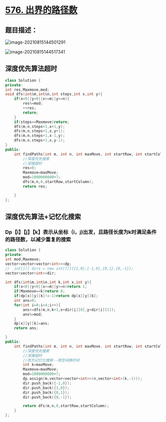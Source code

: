 # [576. 出界的路径数](https://leetcode-cn.com/problems/out-of-boundary-paths/)

## 题目描述：

![image-20210815144501291](C:\Users\西安交通大学2193613091sxm\AppData\Roaming\Typora\typora-user-images\image-20210815144501291.png)

![image-20210815144517341](C:\Users\西安交通大学2193613091sxm\AppData\Roaming\Typora\typora-user-images\image-20210815144517341.png)

## 深度优先算法超时

```c++
class Solution {
private:
int res,Maxmove,mod;
void dfs(int&m,int&n,int steps,int x,int y){
    if(x<0||y<0||x>=m||y>=n){
        res%=mod;
        ++res;
        return;
    }
    if(steps==Maxmove)return;
    dfs(m,n,steps+1,x+1,y);
    dfs(m,n,steps+1,x,y+1);
    dfs(m,n,steps+1,x-1,y);
    dfs(m,n,steps+1,x,y-1);
}
public:
    int findPaths(int m, int n, int maxMove, int startRow, int startColumn) {
        //深度优先搜索
        //深搜超时
        res=0;
        Maxmove=maxMove;
        mod=1000000000+7;
        dfs(m,n,0,startRow,startColumn);
        return res;

    }
};
```

## 深度优先算法+记忆化搜索

### Dp【i】【j】【k】表示从坐标（i，j)出发，且路径长度为k时满足条件的路径数，以减少重复的搜索

```C++
class Solution {
private:
int mod,Maxmove;
vector<vector<vector<int>>>dp;
//  int[][] dirs = new int[][]{{1,0},{-1,0},{0,1},{0,-1}};
vector<vector<int>>dir;

int dfs(int&m,int&n,int k,int x,int y){
    if(x<0||y<0||x>=m||y>=n)return 1;
    if(Maxmove==k)return 0;
    if(dp[x][y][k]!=-1)return dp[x][y][k];
    int ans=0;
    for(int i=0;i<4;i++){
        ans+=dfs(m,n,k+1,x+dir[i][0],y+dir[i][1]);
        ans%=mod;
    }
    dp[x][y][k]=ans;
    return ans;

}
public:
    int findPaths(int m, int n, int maxMove, int startRow, int startColumn) {
        //深度优先搜索
        //深搜超时
        //改为记忆化搜索--用空间换时间
        int k=maxMove;
        Maxmove=maxMove;
        mod=1000000000+7;
        dp.assign(m,vector<vector<int>>(n,vector<int>(k,-1)));
        dir.push_back({-1,0});
        dir.push_back({1,0});
        dir.push_back({0,1});
        dir.push_back({0,-1});

        return dfs(m,n,0,startRow,startColumn);
    }
};
```

